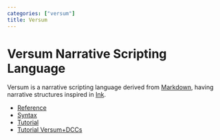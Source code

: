 ```yaml
---
categories: ["versum"]
title: Versum
---
```


# Versum Narrative Scripting Language

Versum is a narrative scripting language derived from [Markdown](https://daringfireball.net/projects/markdown/), having narrative structures inspired in [Ink](https://github.com/inkle/ink/blob/master/Documentation/WritingWithInk.md).

* [Reference](reference/)
* [Syntax](syntax/)
* [Tutorial](tutorial/)
* [Tutorial Versum+DCCs](tutorial-versum-dccs/)
